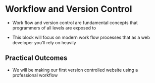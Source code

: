 # Workflow and Version Control

- Work flow and version control are fundamental concepts that programmers of all levels
  are exposed to
  
- This block will focus on modern work flow processes that as a web developer you'll rely on heavily

## Practical Outcomes 

- We will be making our first version controlled website using 
a professional workflow